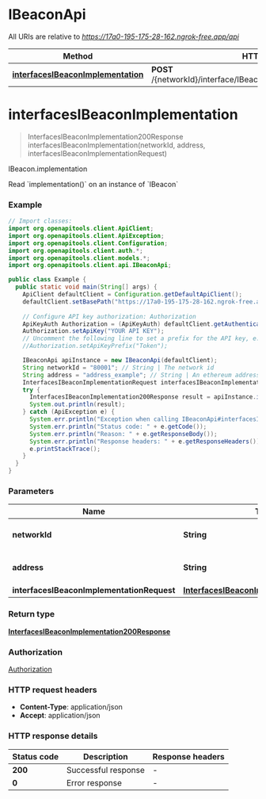 # IBeaconApi

All URIs are relative to *https://17a0-195-175-28-162.ngrok-free.app/api*

| Method | HTTP request | Description |
|------------- | ------------- | -------------|
| [**interfacesIBeaconImplementation**](IBeaconApi.md#interfacesIBeaconImplementation) | **POST** /{networkId}/interface/IBeacon/read/{address}/implementation | IBeacon.implementation |


<a id="interfacesIBeaconImplementation"></a>
# **interfacesIBeaconImplementation**
> InterfacesIBeaconImplementation200Response interfacesIBeaconImplementation(networkId, address, interfacesIBeaconImplementationRequest)

IBeacon.implementation

Read &#x60;implementation()&#x60; on an instance of &#x60;IBeacon&#x60;

### Example
```java
// Import classes:
import org.openapitools.client.ApiClient;
import org.openapitools.client.ApiException;
import org.openapitools.client.Configuration;
import org.openapitools.client.auth.*;
import org.openapitools.client.models.*;
import org.openapitools.client.api.IBeaconApi;

public class Example {
  public static void main(String[] args) {
    ApiClient defaultClient = Configuration.getDefaultApiClient();
    defaultClient.setBasePath("https://17a0-195-175-28-162.ngrok-free.app/api");
    
    // Configure API key authorization: Authorization
    ApiKeyAuth Authorization = (ApiKeyAuth) defaultClient.getAuthentication("Authorization");
    Authorization.setApiKey("YOUR API KEY");
    // Uncomment the following line to set a prefix for the API key, e.g. "Token" (defaults to null)
    //Authorization.setApiKeyPrefix("Token");

    IBeaconApi apiInstance = new IBeaconApi(defaultClient);
    String networkId = "80001"; // String | The network id
    String address = "address_example"; // String | An ethereum address
    InterfacesIBeaconImplementationRequest interfacesIBeaconImplementationRequest = new InterfacesIBeaconImplementationRequest(); // InterfacesIBeaconImplementationRequest | 
    try {
      InterfacesIBeaconImplementation200Response result = apiInstance.interfacesIBeaconImplementation(networkId, address, interfacesIBeaconImplementationRequest);
      System.out.println(result);
    } catch (ApiException e) {
      System.err.println("Exception when calling IBeaconApi#interfacesIBeaconImplementation");
      System.err.println("Status code: " + e.getCode());
      System.err.println("Reason: " + e.getResponseBody());
      System.err.println("Response headers: " + e.getResponseHeaders());
      e.printStackTrace();
    }
  }
}
```

### Parameters

| Name | Type | Description  | Notes |
|------------- | ------------- | ------------- | -------------|
| **networkId** | **String**| The network id | [default to 80001] |
| **address** | **String**| An ethereum address | |
| **interfacesIBeaconImplementationRequest** | [**InterfacesIBeaconImplementationRequest**](InterfacesIBeaconImplementationRequest.md)|  | |

### Return type

[**InterfacesIBeaconImplementation200Response**](InterfacesIBeaconImplementation200Response.md)

### Authorization

[Authorization](../README.md#Authorization)

### HTTP request headers

 - **Content-Type**: application/json
 - **Accept**: application/json

### HTTP response details
| Status code | Description | Response headers |
|-------------|-------------|------------------|
| **200** | Successful response |  -  |
| **0** | Error response |  -  |

